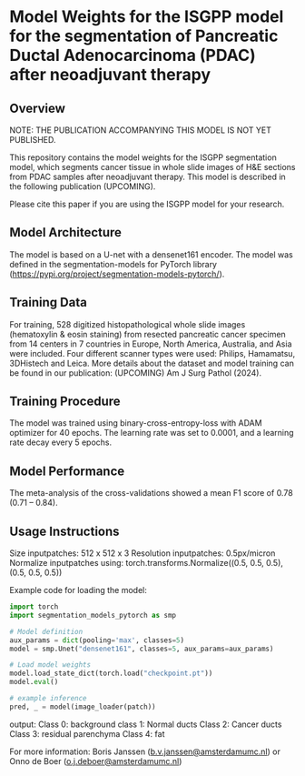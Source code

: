# Model Weights for the ISGPP model for the segmentation of Pancreatic Ductal Adenocarcinoma (PDAC) after neoadjuvant therapy

## Overview

NOTE: THE PUBLICATION ACCOMPANYING THIS MODEL IS NOT YET PUBLISHED. 

This repository contains the model weights for the ISGPP segmentation model, which segments cancer tissue in whole slide images of H&E sections from PDAC samples after neoadjuvant therapy. This model is described in the following publication (UPCOMING).

Please cite this paper if you are using the ISGPP model for your research.

## Model Architecture
The model is based on a U-net with a densenet161 encoder. The model was defined in the segmentation-models for PyTorch library (https://pypi.org/project/segmentation-models-pytorch/).

## Training Data
For training, 528 digitized histopathological whole slide images (hematoxylin & eosin staining) from resected pancreatic cancer specimen from 14 centers in 7 countries in Europe, North America, Australia, and Asia were included. Four different scanner types were used: Philips, Hamamatsu, 3DHistech and Leica. More details about the dataset and model training can be found in our publication: (UPCOMING) Am J Surg Pathol (2024). 

## Training Procedure
The model was trained using binary-cross-entropy-loss with ADAM optimizer for 40 epochs. The learning rate was set to 0.0001, and a learning rate decay every 5 epochs. 

## Model Performance
The meta-analysis of the cross-validations showed a mean F1 score of 0.78 (0.71 – 0.84). 

## Usage Instructions

Size inputpatches: 512 x 512 x 3
Resolution inputpatches: 0.5px/micron  
Normalize inputpatches using: torch.transforms.Normalize((0.5, 0.5, 0.5), (0.5, 0.5, 0.5))

Example code for loading the model:

```python
import torch
import segmentation_models_pytorch as smp

# Model definition
aux_params = dict(pooling='max', classes=5)
model = smp.Unet("densenet161", classes=5, aux_params=aux_params)

# Load model weights
model.load_state_dict(torch.load("checkpoint.pt"))
model.eval()

# example inference
pred, _ = model(image_loader(patch))


```

output:
Class 0: background
class 1: Normal ducts
Class 2: Cancer ducts
Class 3: residual parenchyma
Class 4: fat


For more information:
Boris Janssen (b.v.janssen@amsterdamumc.nl) or Onno de Boer (o.j.deboer@amsterdamumc.nl)
